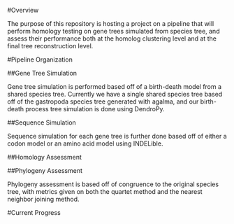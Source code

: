 #Overview

The purpose of this repository is hosting a project on a pipeline that will perform homology testing on gene trees simulated from species tree, and assess their performance both at the homolog clustering level and at the final tree reconstruction level.

#Pipeline Organization

##Gene Tree Simulation

Gene tree simulation is performed based off of a birth-death model from a shared species tree. Currently we have a single shared species tree based off of the gastropoda species tree generated with agalma, and our birth-death process tree simulation is done using DendroPy.

##Sequence Simulation

Sequence simulation for each gene tree is further done based off of either a codon model or an amino acid model using INDELible.

##Homology Assessment

##Phylogeny Assessment

Phylogeny assessment is based off of congruence to the original species tree, with metrics given on both the quartet method and the nearest neighbor joining method.

#Current Progress